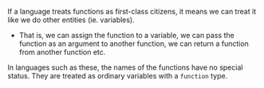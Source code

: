 
If a language treats functions as first-class citizens, it means we can treat it like we do other entities (ie. variables).
- That is, we can assign the function to a variable, we can pass the function as an argument to another function, we can return a function from another function etc.

In languages such as these, the names of the functions have no special status. They are treated as ordinary variables with a `function` type.
